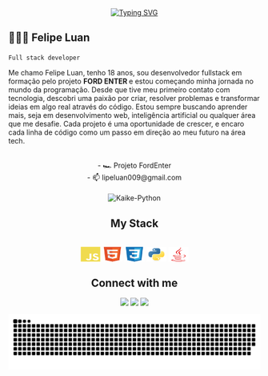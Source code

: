 <div align="center">
  <a href="https://git.io/typing-svg">
    <img src="https://readme-typing-svg.demolab.com?font=Fira+Code&weight=500&size=22&pause=1000&color=red&center=true&vCenter=true&random=false&width=524&lines=%E2%8A%B9+Welcome+to+my+profile!+%CB%99%E1%B5%95%CB%99+%E2%8A%B9+" alt="Typing SVG">
  </a>
</div>

  ##  👨🏻‍💻 Felipe Luan 
`Full stack developer`

Me chamo Felipe Luan, tenho 18 anos, sou desenvolvedor fullstack em formação pelo projeto <strong> FORD ENTER </strong> e estou começando minha jornada no mundo da programação. Desde que tive meu primeiro contato com tecnologia, descobri uma paixão por criar, resolver problemas e transformar ideias em algo real através do código. Estou sempre buscando aprender mais, seja em desenvolvimento web, inteligência artificial ou qualquer área que me desafie. Cada projeto é uma oportunidade de crescer, e encaro cada linha de código como um passo em direção ao meu futuro na área tech.<br>

<div  align="center" style="display: inline_block"><br>
- 🏎 Projeto FordEnter<br>
- 📫 lipeluan009@gmail.com<br>

</div>
<div  align="center" style="display: inline_block"><br>
<img align="center" alt="Kaike-Python" height="180" width="180" src="https://media1.tenor.com/m/PLIr_VkF6ywAAAAC/ghostedvpn-hacker-cat.gif">

  ## My Stack
  
<div style="display: inline_block"><br>
  <img align="center" alt="Feluan-Js" height="30" width="40" src="https://raw.githubusercontent.com/devicons/devicon/master/icons/javascript/javascript-plain.svg">
  <img align="center" alt="Feluan-HTML" height="30" width="40" src="https://raw.githubusercontent.com/devicons/devicon/master/icons/html5/html5-original.svg"> 
  <img align="center" alt="Feluan-CSS" height="30" width="40" src="https://raw.githubusercontent.com/devicons/devicon/master/icons/css3/css3-original.svg"> 
  <img align="center" alt="Feluan-Python" height="30" width="40" src="https://raw.githubusercontent.com/devicons/devicon/master/icons/python/python-original.svg">
  <img align="center" alt="Feluan-Java" height="30" width="40" src="https://raw.githubusercontent.com/devicons/devicon/master/icons/java/java-plain.svg">
  
</div>

 ##
   ## Connect with me
<div> 
  
<a href="https://www.instagram.com/luannzz_/" target="_blank"><img src="https://img.shields.io/badge/-Instagram-%23E4405F?style=for-the-badge&logo=instagram&logoColor=white" target="_blank"></a> 
<a href = "mailto: lipeluan009@gmail.com"><img src="https://img.shields.io/badge/-Gmail-%23333?style=for-the-badge&logo=gmail&logoColor=white" target="_blank"></a> 
<a href="
    // colocar linkedin
    " target="_blank"><img src="https://img.shields.io/badge/-LinkedIn-%230077B5?style=for-the-badge&logo=linkedin&logoColor=white" target="_blank">
  
</div>

<picture align="center">
  <source media="(prefers-color-scheme: dark)" srcset="https://raw.githubusercontent.com/kaike-sousa/kaike-sousa/output/github-contribution-grid-snake-dark.svg">
  <source media="(prefers-color-scheme: light)" srcset="https://raw.githubusercontent.com/kaike-sousa/kaike-sousa/output/github-contribution-grid-snake-dark.svg">
  <img align="center" alt="github contribution grid snake animation" src="https://raw.githubusercontent.com/mari4souza/mari4souza/output/github-contribution-grid-snake.svg">
</picture>
